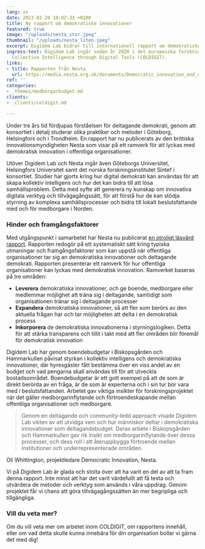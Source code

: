 ```yaml
---
lang: sv
date: 2023-02-20 10:02:33 +0100
title: Ny rapport om demokratiska innovationer
featured: true
image: "/uploads/nesta_stor.jpeg"
thumbnail: "/uploads/nesta_liten.jpeg"
excerpt: Digidem Lab bidrar till internationell rapport om demokratiska innovationer.
ingress-text: Digidem Lab ingår sedan år 2020 i det europeiska forskningskonsortiet
  Collective Intelligence through Digital Tools (COLDIGIT).
links:
- title: Rapporten från Nesta
  url: https://media.nesta.org.uk/documents/Democratic_innovation_and_digital_participation.pdf
ref: ''
categories:
- _themes/medborgarbudget.md
clients:
- _clients/coldigit.md

---
```

Under tre års tid fördjupas förståelsen för deltagande demokrati, genom att konsortiet i detalj studerar olika praktiker och metoder i Göteborg, Helsingfors och i Trondheim. En rapport har nu publicerats av den brittiska innovationsmyndigheten Nesta som visar på ett ramverk för att lyckas med demokratisk innovation i offentliga organisationer.

Utöver Digidem Lab och Nesta ingår även Göteborgs Universitet, Helsingfors Universitet samt det norska forskningsinstitutet Sintef i konsortiet. Studier har gjorts kring hur digital demokrati kan användas för att skapa kollektiv intelligens och hur det kan bidra till att lösa samhällsproblem. Detta med syfte att generera ny kunskap om innovativa digitala verktyg och tillvägagångssätt, för att förstå hur de kan stödja styrning av komplexa samhällsprocesser och bidra till lokalt beslutsfattande med och för medborgare i Norden.

### Hinder och framgångsfaktorer

Med utgångspunkt i samarbetet har Nesta nu publicerat [en otroligt läsvärd rapport](https://media.nesta.org.uk/documents/Democratic_innovation_and_digital_participation.pdf). Rapporten redogör på ett systematiskt sätt kring typiska utmaningar och framgångsfaktorer som kan uppstå när offentliga organisationer tar sig an demokratiska innovationer och deltagande demokrati. Rapporten presenterar ett ramverk för hur offentliga organisationer kan lyckas med demokratisk innovation. Ramverket baseras på tre områden:

* **Leverera** demokratiska innovationer, och ge boende, medborgare eller medlemmar möjlighet att träna sig i deltagande, samtidigt som organisationen tränar sig i deltagande processer
* **Expandera** demokratiska innovationer, så att fler som berörs av den aktuella frågan har och tar möjligheten att delta i en demokratisk process
* **Inkorporera** de demokratiska innovationerna i styrningslogiken. Detta för att stärka transparens och tillit i takt med att fler områden blir föremål för demokratisk innovation

Digidem Lab har genom boendebudgetar i Biskopsgården och Hammarkullen påvisat styrkan i kollektiv intelligens och demokratiska innovationer, där hyresgäster fått bestämma över en viss andel av en budget och vad pengarna skall användas till för att utveckla bostadsområdet. Boendebudgetar är ett gott exempel på att de som är direkt berörda av en fråga, är de som är experterna och i sin tur bör vara med i beslutsfattanden. Arbetet gav viktiga insikter för forskningsprojektet när det gäller medborgarinflytande och förtroendeskapande mellan offentliga organisationer och medborgare.

> Genom en deltagande och community-ledd approach visade Digidem Lab vikten av att utvidga vem och hur människor deltar i demokratiska innovationer som deltagandebudget. Deras arbete i Biskopsgården och Hammarkullen gav rik insikt om medborgarinflytande över dessa processer, och dess roll i att återuppbygga förtroende mellan institutioner och underrepresenterade områden.

Oli Whittington, projektledare Democratic Innovation, Nesta.

Vi på Digidem Lab är glada och stolta över att ha varit en del av att ta fram denna rapport. Inte minst att har det varit värdefullt att få testa och utvärdera de metoder och verktyg som används i våra uppdrag. Genom projektet får vi chans att göra tillvägagångssätten än mer begripliga och tillgängliga.

### Vill du veta mer?

Om du vill veta mer om arbetet inom COLDIGIT, om rapportens innehåll, eller om vad detta skulle kunna innebära för din organisation bollar vi gärna det med dig!